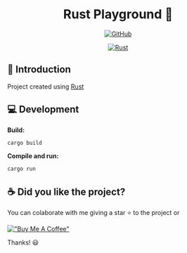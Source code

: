 <div align="center">

# Rust Playground 🦀

[![GitHub](https://img.shields.io/github/license/mashape/apistatus.svg)](https://github.com/joacod/rust-playground/blob/main/LICENSE)

[![Rust](https://img.shields.io/badge/rust-%23000000.svg?style=for-the-badge&logo=rust&logoColor=white)](https://www.rust-lang.org/)

</div>

## 👋 Introduction

Project created using [Rust](https://www.rust-lang.org/)

## 💻 Development

**Build:**

```bash
cargo build
```

**Compile and run:**

```bash
cargo run
```

## ☕️ Did you like the project?

You can colaborate with me giving a star ⭐️ to the project or

[!["Buy Me A Coffee"](https://www.buymeacoffee.com/assets/img/custom_images/orange_img.png)](https://www.buymeacoffee.com/joacod)

Thanks! 😃
